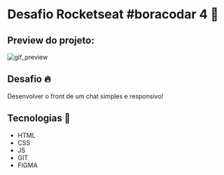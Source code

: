 # Desafio Rocketseat #boracodar 4 🚀

Preview do projeto:
---
![gif_preview](https://github.com/vbruno96/boracodar4/blob/main/assets/chat_boraCodar4.gif)

## Desafio 🔥
Desenvolver o front de um chat simples e responsivo!

## Tecnologias 📡
* HTML
* CSS
* JS
* GIT
* FIGMA